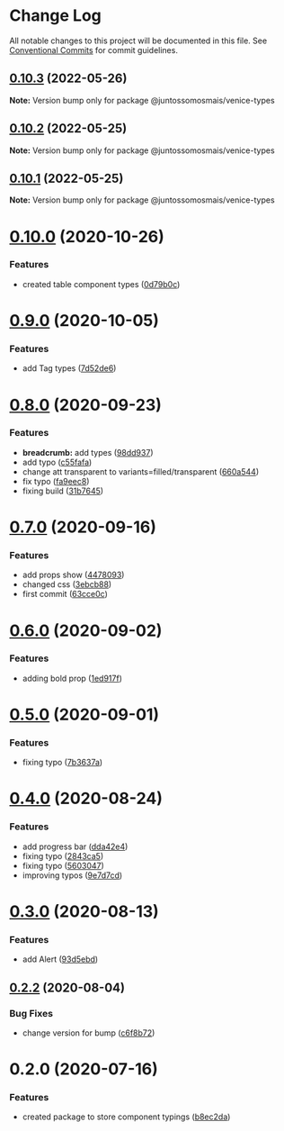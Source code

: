 # Change Log

All notable changes to this project will be documented in this file.
See [Conventional Commits](https://conventionalcommits.org) for commit guidelines.

## [0.10.3](https://github.com/juntossomosmais/venice/compare/@juntossomosmais/venice-types@0.10.2...@juntossomosmais/venice-types@0.10.3) (2022-05-26)

**Note:** Version bump only for package @juntossomosmais/venice-types





## [0.10.2](https://github.com/juntossomosmais/venice/compare/@juntossomosmais/venice-types@0.10.1...@juntossomosmais/venice-types@0.10.2) (2022-05-25)

**Note:** Version bump only for package @juntossomosmais/venice-types





## [0.10.1](https://github.com/juntossomosmais/venice/compare/@juntossomosmais/venice-types@0.10.0...@juntossomosmais/venice-types@0.10.1) (2022-05-25)

**Note:** Version bump only for package @juntossomosmais/venice-types





# [0.10.0](https://github.com/juntossomosmais/venice/compare/@juntossomosmais/venice-types@0.9.0...@juntossomosmais/venice-types@0.10.0) (2020-10-26)


### Features

* created table component types ([0d79b0c](https://github.com/juntossomosmais/venice/commit/0d79b0cff430a08102f2315ac74baa403c5bf5bd))





# [0.9.0](https://github.com/juntossomosmais/venice/compare/@juntossomosmais/venice-types@0.8.0...@juntossomosmais/venice-types@0.9.0) (2020-10-05)


### Features

* add Tag types ([7d52de6](https://github.com/juntossomosmais/venice/commit/7d52de67d44d70efe9340a0717fbb437081f02c6))





# [0.8.0](https://github.com/juntossomosmais/venice/compare/@juntossomosmais/venice-types@0.7.0...@juntossomosmais/venice-types@0.8.0) (2020-09-23)


### Features

* **breadcrumb:** add types ([98dd937](https://github.com/juntossomosmais/venice/commit/98dd937701a22ff245cd25c742c6f3173235ca27))
* add typo ([c55fafa](https://github.com/juntossomosmais/venice/commit/c55fafa3842fca875a343b0e5db8aed294bea6a0))
* change att transparent to variants=filled/transparent ([660a544](https://github.com/juntossomosmais/venice/commit/660a5446171c07d6d9ca3645380979bdd937afcf))
* fix typo ([fa9eec8](https://github.com/juntossomosmais/venice/commit/fa9eec878fcee20c46cf4241eb16278b7026bcca))
* fixing build ([31b7645](https://github.com/juntossomosmais/venice/commit/31b764554cc85239aded37126280863a83c9b61d))





# [0.7.0](https://github.com/juntossomosmais/venice/compare/@juntossomosmais/venice-types@0.6.0...@juntossomosmais/venice-types@0.7.0) (2020-09-16)


### Features

* add props show ([4478093](https://github.com/juntossomosmais/venice/commit/44780930b87206d27563f4c1060b34ef440a3ecf))
* changed css ([3ebcb88](https://github.com/juntossomosmais/venice/commit/3ebcb8887f8222c0eed88a37aa7b3f5a8d4d07fb))
* first commit ([63cce0c](https://github.com/juntossomosmais/venice/commit/63cce0cd460370322ca56dc7f4105c91497c43de))





# [0.6.0](https://github.com/juntossomosmais/venice/compare/@juntossomosmais/venice-types@0.5.0...@juntossomosmais/venice-types@0.6.0) (2020-09-02)


### Features

* adding bold prop ([1ed917f](https://github.com/juntossomosmais/venice/commit/1ed917f705631bc31f1bc883b1c2d00e8ee44f2b))





# [0.5.0](https://github.com/juntossomosmais/venice/compare/@juntossomosmais/venice-types@0.4.0...@juntossomosmais/venice-types@0.5.0) (2020-09-01)


### Features

* fixing typo ([7b3637a](https://github.com/juntossomosmais/venice/commit/7b3637a25c6721bbe5e95510449d312f7012dea2))





# [0.4.0](https://github.com/juntossomosmais/venice/compare/@juntossomosmais/venice-types@0.3.0...@juntossomosmais/venice-types@0.4.0) (2020-08-24)


### Features

* add progress bar ([dda42e4](https://github.com/juntossomosmais/venice/commit/dda42e491d31fc446e492e229d5e82cf6e815616))
* fixing typo ([2843ca5](https://github.com/juntossomosmais/venice/commit/2843ca5bebf68c20e74c5da0a7c42c295540081e))
* fixing typo ([5603047](https://github.com/juntossomosmais/venice/commit/560304797253c5039ea2150b20ac055833d44252))
* improving typos ([9e7d7cd](https://github.com/juntossomosmais/venice/commit/9e7d7cd5211e44cfa5b100653e7760fac18d09cf))





# [0.3.0](https://github.com/juntossomosmais/venice/compare/@juntossomosmais/venice-types@0.2.2...@juntossomosmais/venice-types@0.3.0) (2020-08-13)


### Features

* add Alert ([93d5ebd](https://github.com/juntossomosmais/venice/commit/93d5ebde0181eb0d9389587af71266e84bc65cb2))





## [0.2.2](https://github.com/juntossomosmais/venice/compare/@juntossomosmais/venice-types@0.2.0...@juntossomosmais/venice-types@0.2.2) (2020-08-04)


### Bug Fixes

* change version for bump ([c6f8b72](https://github.com/juntossomosmais/venice/commit/c6f8b72c5f74ab662984a91589c0714165f3eb18))





# 0.2.0 (2020-07-16)


### Features

* created package to store component typings ([b8ec2da](https://github.com/juntossomosmais/venice/commit/b8ec2da5b3ead08cbfc8c5b2214f4818687b0f88))
